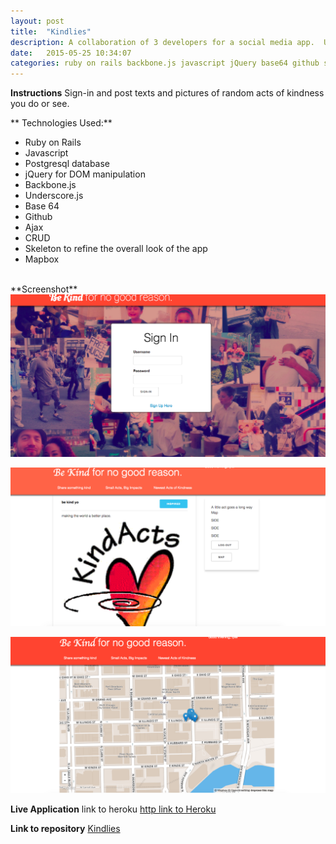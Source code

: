 ```yaml
---
layout: post
title:  "Kindlies"
description: A collaboration of 3 developers for a social media app.  Users can sign-up, sign-in and post random acts of kindness they see or do.  Users can even post pictures of these acts which will log their location to a map.  Ruby on rails and Backbone.js were key components of this project.
date:   2015-05-25 10:34:07
categories: ruby on rails backbone.js javascript jQuery base64 github skeleton mapbox
---
```


**Instructions**
Sign-in and post texts and pictures of random acts of kindness you do or see.


** Technologies Used:**

 - Ruby on Rails
 - Javascript
 - Postgresql database
 - jQuery for DOM manipulation
 - Backbone.js
 - Underscore.js
 - Base 64
 - Github
 - Ajax
 - CRUD
 - Skeleton to refine the overall look of the app
 - Mapbox

<br>
**Screenshot**
 <img src="/images/log_in.png" alt="Log-In"><br>

 <img src="/images/post.png" alt="Post"><br>

 <img src="/images/map.png" alt="Map"><br>

 **Live Application**
link to heroku <a href="https://acts-of-kindness.herokuapp.com/" target ="_blank">http link to Heroku</a>

 **Link to repository**
 <a href="https://github.com/WDI-Woodstock-Snoopy/helping-spike" target ="_blank">Kindlies</a>
